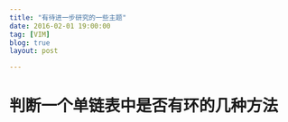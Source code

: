 ```yaml
---
title: "有待进一步研究的一些主题"
date: 2016-02-01 19:00:00
tag: [VIM]
blog: true
layout: post

---
```


# 判断一个单链表中是否有环的几种方法

